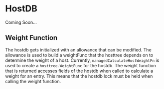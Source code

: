 # HostDB
Coming Soon...

## Weight Function
The hostdb gets initialized with an allowance that can be modified. The
allowance is used to build a weightFunc that the hosttree depends on to
determine the weight of a host. Currently, `managedCalculateHostWeightFn` is
used to create a `hosttree.WeightFunc` for the hostdb. The weight function that
is returned accesses fields of the hostdb when called to calculate a weight for
an entry. This means that the hostdb lock must be held when calling the weight
function.
